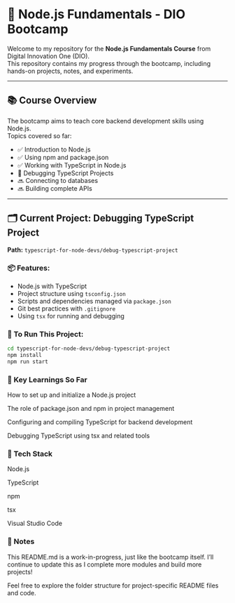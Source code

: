 # 🚀 Node.js Fundamentals - DIO Bootcamp

Welcome to my repository for the **Node.js Fundamentals Course** from Digital Innovation One (DIO).  
This repository contains my progress through the bootcamp, including hands-on projects, notes, and experiments.

---

## 📚 Course Overview

The bootcamp aims to teach core backend development skills using Node.js.  
Topics covered so far:

- ✅ Introduction to Node.js
- ✅ Using npm and package.json
- ✅ Working with TypeScript in Node.js
- 🔄 Debugging TypeScript Projects
- 🔜 Connecting to databases
- 🔜 Building complete APIs

---

## 🗂️ Current Project: Debugging TypeScript Project

**Path:** `typescript-for-node-devs/debug-typescript-project`

### 📦 Features:

- Node.js with TypeScript
- Project structure using `tsconfig.json`
- Scripts and dependencies managed via `package.json`
- Git best practices with `.gitignore`
- Using `tsx` for running and debugging

### 🚀 To Run This Project:

```bash
cd typescript-for-node-devs/debug-typescript-project
npm install
npm run start
```
### 🧠 Key Learnings So Far
How to set up and initialize a Node.js project

The role of package.json and npm in project management

Configuring and compiling TypeScript for backend development

Debugging TypeScript using tsx and related tools

### 🔧 Tech Stack
Node.js

TypeScript

npm

tsx

Visual Studio Code

### 📌 Notes
This README.md is a work-in-progress, just like the bootcamp itself.
I’ll continue to update this as I complete more modules and build more projects!

Feel free to explore the folder structure for project-specific README files and code.